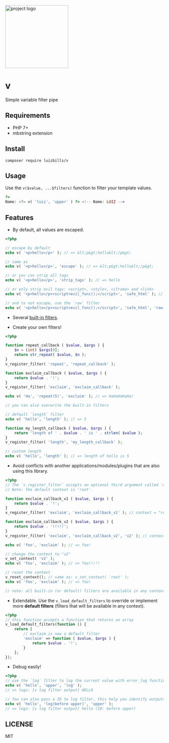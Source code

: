 <img src="https://i.postimg.cc/rw3HtgB8/v-logo.png" alt="project logo" width="200"/>

# v

Simple variable filter pipe

## Requirements

- PHP 7+
- mbstring extension

## Install

```
composer require luizbills/v
```

## Usage

Use the `v($value, ...$filters)` function to filter your template values.

```php
?>
Name: <?= v( 'luiz', 'upper' ) ?> <!-- Name: LUIZ -->
```

## Features

- By default, all values are escaped.

```php
<?php

// escape by default
echo v( '<p>hello</p>' ); // => &lt;p&gt;hello&lt;/p&gt;

// same as
echo v( '<p>hello</p>', 'escape' ); // => &lt;p&gt;hello&lt;/p&gt;

// or you can strip all tags
echo v( '<p>hello</p>', 'strip_tags' ); // => hello

// or only strip evil tags: <script>, <style>, <iframe> and <link>
echo v( '<p>hello</p><script>evil_func();</script>', 'safe_html' ); // => &lt;p&gt;hello&lt;/p&gt;

// and to not escape, use the `raw` filter
echo v( '<p>hello</p><script>evil_func();</script>', 'safe_html', 'raw' ); // => <p>hello</p>
```

- Several [built-in filters](src/filters).

- Create your own filters!

```php
<?php

function repeat_callback ( $value, $args ) {
	$n = (int) $args[0];
	return str_repeat( $value, $n );
}
v_register_filter( 'repeat', 'repeat_callback' );

function exclaim_callback ( $value, $args ) {
	return $value . '!';
}
v_register_filter( 'exclaim', 'exclaim_callback' );

echo v( 'Ha', 'repeat(5)', 'exclaim' ); // => HaHaHaHaHa!

// you can also overwrite the built-in filters

// default `length` filter
echo v( 'hello', 'length' ); // => 5

function my_length_callback ( $value, $args ) {
	return 'length of ' . $value . ' is ' . strlen( $value );
}
v_register_filter( 'length', 'my_length_callback' );

// custom length
echo v( 'hello', 'length' ); // => length of hello is 5
```

- Avoid conflicts with another applications/modules/plugins that are also using this library.

```php
<?php
// The `v_register_filter` accepts an optional third argument called 'context'.
// Note: the default context is 'root'.

function exclaim_callback_v1 ( $value, $args ) {
	return $value . '!';
}
v_register_filter( 'exclaim', 'exclaim_callback_v1' ); // context = "root"

function exclaim_callback_v2 ( $value, $args ) {
	return $value . '!!!!!';
}
v_register_filter( 'exclaim', 'exclaim_callback_v2', 'v2' ); // context = "v2"

echo v( 'foo', 'exclaim' ); // => foo!

// change the context to "v2"
v_set_context( 'v2' );
echo v( 'foo', 'exclaim' ); // => foo!!!!!

// reset the context
v_reset_context(); // same as: v_set_context( 'root' );
echo v( 'foo', 'exclaim' ); // => foo!

// note: all built-in (or default) filters are available in any context
```

- Extendable. Use the `v_load_default_filters` to override or implement more **default filters** (filters that will be available in any context).

```php
<?php
// this function accepts a function that returns an array
v_load_default_filters(function () {
	return [
		// exclaim is now a default filter
		'exclaim' => function ( $value, $args ) {
			return $value . '!';
		}
	];
});
```

- Debug easily!

```php
<?php
// use the `log` filter to log the current value with error_log function
echo v( 'hello', 'upper', 'log' );
// => logs: [v log filter output] HELLO

// You can also pass a ID to log filter, this help you identify outputs
echo v( 'hello', 'log(before upper)', 'upper' );
// => logs: [v log filter output] hello (ID: before upper)

```

## LICENSE

MIT
